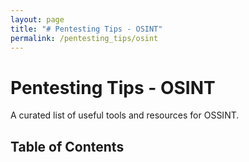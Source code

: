 ```yaml
---
layout: page
title: "# Pentesting Tips - OSINT"
permalink: /pentesting_tips/osint
---
```


# Pentesting Tips - OSINT

A curated list of useful tools and resources for OSSINT.

## Table of Contents
